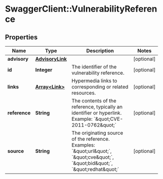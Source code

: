 # SwaggerClient::VulnerabilityReference

## Properties
Name | Type | Description | Notes
------------ | ------------- | ------------- | -------------
**advisory** | [**AdvisoryLink**](AdvisoryLink.md) |  | [optional] 
**id** | **Integer** | The identifier of the vulnerability reference. | [optional] 
**links** | [**Array&lt;Link&gt;**](Link.md) | Hypermedia links to corresponding or related resources. | [optional] 
**reference** | **String** | The contents of the reference, typically an identifier or hyperlink. Example: &#x60;\&quot;CVE-2011-0762\&quot;&#x60; | [optional] 
**source** | **String** | The originating source of the reference. Examples: &#x60;\&quot;url\&quot;&#x60;, &#x60;\&quot;cve\&quot;&#x60;, &#x60;\&quot;bid\&quot;&#x60;, &#x60;\&quot;redhat\&quot;&#x60; | [optional] 


